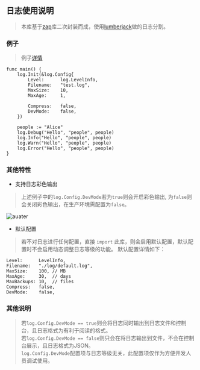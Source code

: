 ## 日志使用说明
> 本库基于[zap](go.uber.org/zap)库二次封装而成，使用[lumberjack](github.com/natefinch/lumberjack)做的日志分割。
### 例子
> 例子[详情](./example_test.go)

```
func main() {
	log.Init(&log.Config{
		Level:      log.LevelInfo,
		Filename:   "test.log",
		MaxSize:    10,
		MaxAge:     1,

		Compress:   false,
		DevMode:    false,
	})

	people := "Alice"
	log.Debug("Hello", "people", people)
	log.Info("Hello", "people", people)
	log.Warn("Hello", "people", people)
	log.Error("Hello", "people", people)
}
```

### 其他特性
- 支持日志彩色输出
> 上述例子中的```log.Config.DevMode```若为```true```则会开启彩色输出,
>为```false```则会关闭彩色输出，在生产环境需配置为```false```。

 ![auater](./colourful_log.png)

- 默认配置
> 若不对日志进行任何配置，直接 ```import``` 此库，则会启用默认配置，默认配置时不会启用动态调整日志等级的功能。
> 默认配置详情如下：

```
Level:      LevelInfo,
Filename:   "./log/default.log",
MaxSize:    100, // MB
MaxAge:     30,  // days
MaxBackups: 10,  // files
Compress:   false,
DevMode:    false,
```

### 其他说明
> 若```log.Config.DevMode == true```则会将日志同时输出到日志文件和控制台，且日志格式为有利于阅读的格式。<br>
> 若```log.Config.DevMode == false```则只会在将日志输出到文件，不会在控制台展示，且日志格式为JSON。<br>
> ```log.Config.DevMode```配置项与日志等级无关，此配置项仅作为方便开发人员调试使用。

